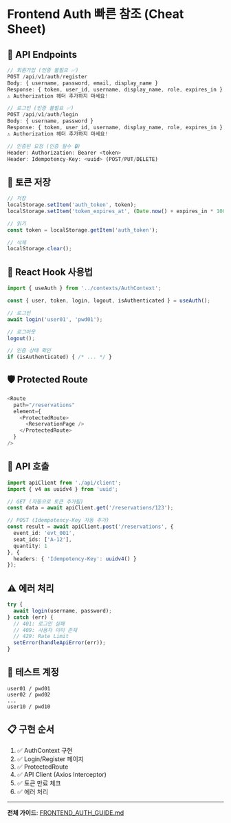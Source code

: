 # Frontend Auth 빠른 참조 (Cheat Sheet)

## 🔐 API Endpoints

```typescript
// 회원가입 (인증 불필요 ✅)
POST /api/v1/auth/register
Body: { username, password, email, display_name }
Response: { token, user_id, username, display_name, role, expires_in }
⚠️ Authorization 헤더 추가하지 마세요!

// 로그인 (인증 불필요 ✅)
POST /api/v1/auth/login
Body: { username, password }
Response: { token, user_id, username, display_name, role, expires_in }
⚠️ Authorization 헤더 추가하지 마세요!

// 인증된 요청 (인증 필수 🔒)
Header: Authorization: Bearer <token>
Header: Idempotency-Key: <uuid> (POST/PUT/DELETE)
```

## 💾 토큰 저장

```typescript
// 저장
localStorage.setItem('auth_token', token);
localStorage.setItem('token_expires_at', (Date.now() + expires_in * 1000).toString());

// 읽기
const token = localStorage.getItem('auth_token');

// 삭제
localStorage.clear();
```

## 🎯 React Hook 사용법

```typescript
import { useAuth } from '../contexts/AuthContext';

const { user, token, login, logout, isAuthenticated } = useAuth();

// 로그인
await login('user01', 'pwd01');

// 로그아웃
logout();

// 인증 상태 확인
if (isAuthenticated) { /* ... */ }
```

## 🛡️ Protected Route

```typescript
<Route
  path="/reservations"
  element={
    <ProtectedRoute>
      <ReservationPage />
    </ProtectedRoute>
  }
/>
```

## 📡 API 호출

```typescript
import apiClient from './api/client';
import { v4 as uuidv4 } from 'uuid';

// GET (자동으로 토큰 추가됨)
const data = await apiClient.get('/reservations/123');

// POST (Idempotency-Key 자동 추가)
const result = await apiClient.post('/reservations', {
  event_id: 'evt_001',
  seat_ids: ['A-12'],
  quantity: 1
}, {
  headers: { 'Idempotency-Key': uuidv4() }
});
```

## ⚠️ 에러 처리

```typescript
try {
  await login(username, password);
} catch (err) {
  // 401: 로그인 실패
  // 409: 사용자 이미 존재
  // 429: Rate Limit
  setError(handleApiError(err));
}
```

## 🧪 테스트 계정

```
user01 / pwd01
user02 / pwd02
...
user10 / pwd10
```

## 📋 구현 순서

1. ✅ AuthContext 구현
2. ✅ Login/Register 페이지
3. ✅ ProtectedRoute
4. ✅ API Client (Axios Interceptor)
5. ✅ 토큰 만료 체크
6. ✅ 에러 처리

---

**전체 가이드**: [FRONTEND_AUTH_GUIDE.md](./FRONTEND_AUTH_GUIDE.md)

